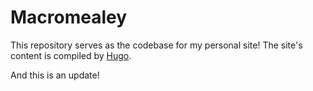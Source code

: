 # Macromealey

This repository serves as the codebase for my personal site! The site's content is compiled by [Hugo](https://gohugo.io/).

And this is an update!

